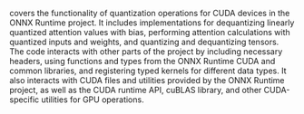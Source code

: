 covers the functionality of quantization operations for CUDA devices in the ONNX Runtime project. It includes implementations for dequantizing linearly quantized attention values with bias, performing attention calculations with quantized inputs and weights, and quantizing and dequantizing tensors. The code interacts with other parts of the project by including necessary headers, using functions and types from the ONNX Runtime CUDA and common libraries, and registering typed kernels for different data types. It also interacts with CUDA files and utilities provided by the ONNX Runtime project, as well as the CUDA runtime API, cuBLAS library, and other CUDA-specific utilities for GPU operations.